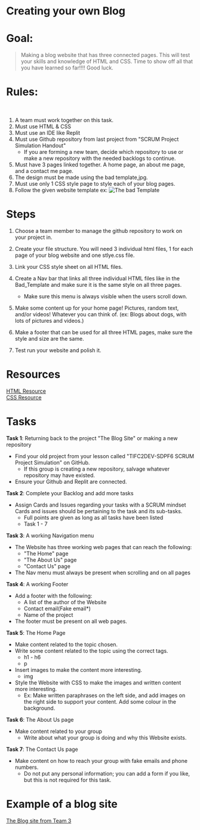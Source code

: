 # Creating your own Blog

# Goal:
  
> Making a blog website that has three connected pages. This will test your skills and knowledge of HTML and CSS. Time to show off all that you have learned so far!!!! Good luck. 

# Rules: 
<br>

  1. A team must work together on this task.
  2. Must use HTML & CSS
  4. Must use an IDE like Replit
  5. Must use Github repository from last project from "SCRUM Project Simulation Handout"
     -  If you are forming a new team, decide which repository to use or make a new repository with the needed backlogs to continue.
  7. Must have 3 pages linked together. A home page, an about me page, and a contact me page.
  8. The design must be made using the bad template,jpg.
  9. Must use only 1 CSS style page to style each of your blog pages. 
  10. Follow the given website template
    ex: <img title="Template" alt="The bad Template" src="./Pic/Bad_Template.jpg">

# Steps

  1. Choose a team member to manage the github repository to work on your project in.  

  2. Create your file structure. You will need 3 individual html files, 1 for each page of your blog website and one stlye.css file. 

  3. Link your CSS style sheet on all HTML files.

  4. Create a Nav bar that links all three individual HTML files like in the Bad_Template and make sure it is the same style on all three pages.
     - Make sure this menu is always visible when the users scroll down.

  5. Make some content up for your home page! Pictures, random text, and/or videos! Whatever you can think of.
  (ex: Blogs about dogs, with lots of pictures and videos.)
  
  6. Make a footer that can be used for all three HTML pages, make sure the style and size are the same.

  7. Test run your website and polish it.

# Resources

<a href="http://html.net/tutorials/html/">HTML Resource</a> <br>
<a href="https://medium.com/level-up-web/100-css-resources-for-web-designers-and-developers-c060bed7a362">CSS Resource</a> <br>

# Tasks

**Task 1**: Returning back to the project "The Blog Site" or making a new repository
- Find your old project from your lesson called "TIFC2DEV-SDPF6 SCRUM Project Simulation" on GitHub.
  - If this group is creating a new repository, salvage whatever repository may have existed.
- Ensure your Github and Replit are connected.

**Task 2**: Complete your Backlog and add more tasks
- Assign Cards and Issues regarding your tasks with a SCRUM mindset
Cards and issues should be pertaining to the task and its sub-tasks.
  - Full points are given as long as all tasks have been listed
  - Task 1 - 7

**Task 3**: A working Navigation menu
- The Website has three working web pages that can reach the following:
  - "The Home" page
  - "The About Us" page
  - "Contact Us" page
- The Nav menu must always be present when scrolling and on all pages

**Task 4**: A working Footer
- Add a footer with the following:
  - A list of the author of the Website
  - Contact email(Fake email*)
  - Name of the project
- The footer must be present on all web pages.

**Task 5**: The Home Page
- Make content related to the topic chosen.
- Write some content related to the topic using the correct tags.
  - h1 - h6
  - p
- Insert images to make the content more interesting.
  - img
- Style the Website with CSS to make the images and written content more interesting.
  - Ex: Make written paraphrases on the left side, and add images on the right side to support your content. Add some colour in the background.

**Task 6**: The About Us page
- Make content related to your group
  - Write about what your group is doing and why this Website exists.

**Task 7**: The Contact Us page
- Make content on how to reach your group with fake emails and phone numbers.
  - Do not put any personal information; you can add a form if you like, but this is not required for this task.


# Example of a blog site
[The Blog site from Team 3](https://replit.com/@software-engineer/AD-07-2-The-blog-Site-Example)